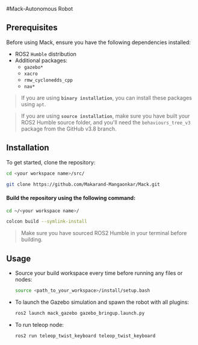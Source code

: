 #Mack-Autonomous Robot

## Prerequisites

Before using Mack, ensure you have the following dependencies installed:

- ROS2 `Humble` distribution
- Additional packages:
  - `gazebo*`
  - `xacro`
  - `rmw_cyclonedds_cpp`
  - `nav*`

>If you are using **`binary installation`**, you can install these packages using `apt`. 

>If you are using **`source installation`**, make sure you have built your ROS2 Humble source folder, and you'll need the `behaviours_tree_v3` package from the GitHub v3.8 branch. 


## Installation

To get started, clone the repository:

```bash
cd <your workspace name>/src/
```

```bash
git clone https://github.com/Makarand-Mangaonkar/Mack.git
```

#### Build the repository using the following command:

```bash
cd ~/<your workspace name>/
```

```bash
colcon build --symlink-install
```

>Make sure you have sourced ROS2 Humble in your terminal before building.

## Usage

  - Source your build workspace every time before running any files or nodes:

    ```bash
    source <path_to_your_workspace>/install/setup.bash
    ```

  - To launch the Gazebo simulation and spawn the robot with all plugins:

    ```bash
    ros2 launch mack_gazebo gazebo_bringup.launch.py
    ```

  - To run teleop node:

    ```bash
    ros2 run teleop_twist_keyboard teleop_twist_keyboard
    ```

